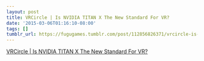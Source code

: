 ```yaml
---
layout: post
title: VRCircle | Is NVIDIA TITAN X The New Standard For VR?
date: '2015-03-06T01:16:10-08:00'
tags: []
tumblr_url: https://fugugames.tumblr.com/post/112856826371/vrcircle-is-nvidia-titan-x-the-new-standard-for
---
```

[VRCircle | Is NVIDIA TITAN X The New Standard For VR?](http://www.vrcircle.com/post/is-nvidia-titan-x-the-new-standard-for-vr?utm_content=bufferb8bb5&utm_medium=social&utm_source=facebook.com&utm_campaign=buffer#.VPlGJ9pXfZs.tumblr)  
